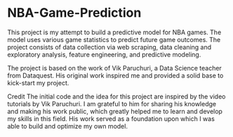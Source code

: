 # NBA-Game-Prediction


This project is my attempt to build a predictive model for NBA games. The model uses various game statistics to predict future game outcomes. The project consists of data collection via web scraping, data cleaning and exploratory analysis, feature engineering, and predictive modeling.

The project is based on the work of Vik Paruchuri, a Data Science teacher from Dataquest. His original work inspired me and provided a solid base to kick-start my project.

Credit
The initial code and the idea for this project are inspired by the video tutorials by Vik Paruchuri. I am grateful to him for sharing his knowledge and making his work public, which greatly helped me to learn and develop my skills in this field. His work served as a foundation upon which I was able to build and optimize my own model.
